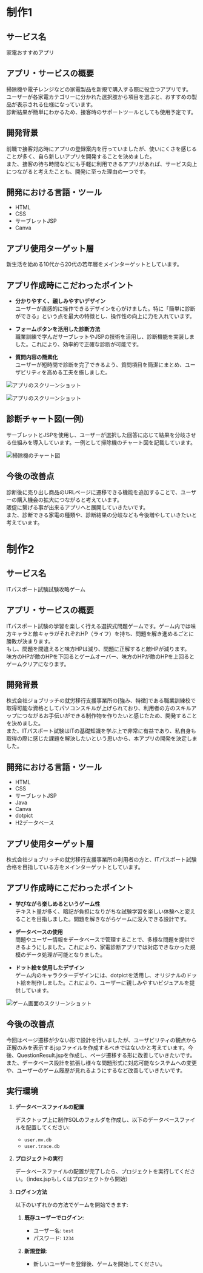 # 制作1

## サービス名
家電おすすめアプリ

## アプリ・サービスの概要
掃除機や電子レンジなどの家電製品を新規で購入する際に役立つアプリです。  
ユーザーが各家電カテゴリーに分かれた選択肢から項目を選ぶと、おすすめの製品が表示される仕様になっています。  
診断結果が簡単にわかるため、接客時のサポートツールとしても使用予定です。

## 開発背景
前職で接客対応時にアプリの登録案内を行っていましたが、使いにくさを感じることが多く、自ら新しいアプリを開発することを決めました。  
また、接客の待ち時間などにも手軽に利用できるアプリがあれば、サービス向上につながると考えたことも、開発に至った理由の一つです。

## 開発における言語・ツール
- HTML
- CSS
- サーブレットJSP
- Canva

## アプリ使用ターゲット層
新生活を始める10代から20代の若年層をメインターゲットとしています。

## アプリ作成時にこだわったポイント
- **分かりやすく、親しみやすいデザイン**  
  ユーザーが直感的に操作できるデザインを心がけました。特に「簡単に診断ができる」という点を最大の特徴とし、操作性の向上に力を入れています。

- **フォームボタンを活用した診断方法**  
  職業訓練で学んだサーブレットやJSPの技術を活用し、診断機能を実装しました。これにより、効率的で正確な診断が可能です。

- **質問内容の簡素化**  
  ユーザーが短時間で診断を完了できるよう、質問項目を簡潔にまとめ、ユーザビリティを高める工夫を施しました。

![アプリのスクリーンショット](/images/github1.png)

![アプリのスクリーンショット](/images/github2.png)

## 診断チャート図(一例)
サーブレットとJSPを使用し、ユーザーが選択した回答に応じて結果を分岐させる仕組みを導入しています。一例として掃除機のチャート図を記載しています。

![掃除機のチャート図](/images/shindanchart.png)

## 今後の改善点
診断後に売り出し商品のURLページに遷移できる機能を追加することで、ユーザーの購入機会の拡大につながると考えています。  
販促に繋げる事が出来るアプリへと展開していきたいです。  
また、診断できる家電の種類や、診断結果の分岐なども今後増やしていきたいと考えています。

# 制作2

## サービス名
ITパスポート試験試験攻略ゲーム

## アプリ・サービスの概要
ITパスポート試験の学習を楽しく行える選択式問題ゲームです。ゲーム内では味方キャラと敵キャラがそれぞれHP（ライフ）を持ち、問題を解き進めるごとに勝敗が決まります。  
もし、問題を間違えると味方HPは減り、問題に正解すると敵HPが減ります。  
味方のHPが敵のHPを下回るとゲームオーバー、味方のHPが敵のHPを上回るとゲームクリアになります。

## 開発背景
株式会社ジョブリッチの就労移行支援事業所の[強み、特徴]である職業訓練校で取得可能な資格としてパソコンスキルが上げられており、利用者の方のスキルアップにつながるお手伝いができる制作物を作りたいと感じたため、開発することを決めました。  
また、ITパスポート試験はITの基礎知識を学ぶ上で非常に有益であり、私自身も取得の際に感じた課題を解決したいという思いから、本アプリの開発を決定しました。

## 開発における言語・ツール
- HTML
- CSS
- サーブレットJSP
- Java
- Canva
- dotpict
- H2データベース

## アプリ使用ターゲット層
株式会社ジョブリッチの就労移行支援事業所の利用者の方と、ITパスポート試験合格を目指している方をメインターゲットとしています。

## アプリ作成時にこだわったポイント
- **学びながら楽しめるというゲーム性**  
  テキスト量が多く、暗記が負担になりがちな試験学習を楽しい体験へと変えることを目指しました。問題を解きながらゲームに没入できる設計です。

- **データベースの使用**  
  問題やユーザー情報をデータベースで管理することで、多様な問題を提供できるようにしました。これにより、家電診断アプリでは対応できなかった規模のデータ処理が可能となりました。

- **ドット絵を使用したデザイン**  
  ゲーム内のキャラクターデザインには、dotpictを活用し、オリジナルのドット絵を制作しました。これにより、ユーザーに親しみやすいビジュアルを提供しています。

![ゲーム画面のスクリーンショット](/images/github3.png)

## 今後の改善点
今回はページ遷移が少ない形で設計を行いましたが、ユーザビリティの観点から正解のみを表示するjspファイルを作成するべきではないかと考えています。今後、QuestionResult.jspを作成し、ページ遷移する形に改善していきたいです。  
また、データベース設計を拡張し様々な問題形式に対応可能なシステムへの変更や、ユーザーのゲーム履歴が見れるようにするなど改善していきたいです。

## 実行環境

1. **データベースファイルの配置**

   デスクトップ上に制作SQLのフォルダを作成し、以下のデータベースファイルを配置してください:
   - `user.mv.db`
   - `user.trace.db`

2. **プロジェクトの実行**

   データベースファイルの配置が完了したら、プロジェクトを実行してください。（index.jspもしくはプロジェクトから開始）

3. **ログイン方法**

   以下のいずれかの方法でゲームを開始できます:
   
   1. **既存ユーザーでログイン**:
      - ユーザー名: `test`
      - パスワード: `1234`
   
   2. **新規登録**:
      - 新しいユーザーを登録後、ゲームを開始してください。
